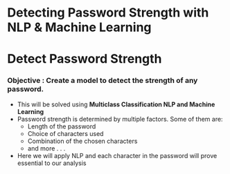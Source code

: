 # Detecting Password Strength with NLP & Machine Learning

# Detect Password Strength 
### Objective : Create a model to detect the strength of any password.
- This will be solved using **Multiclass Classification NLP and Machine Learning** 
- Password strength is determined by multiple factors. Some of them are:
  - Length of the password
  - Choice of characters used
  - Combination of the chosen characters
  - and more . . .  
- Here we will apply NLP and each character in the password will prove essential to our analysis
